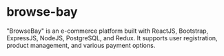 # browse-bay
"BrowseBay" is an e-commerce platform built with ReactJS, Bootstrap, ExpressJS, NodeJS, PostgreSQL, and Redux. It supports user registration, product management, and various payment options.
